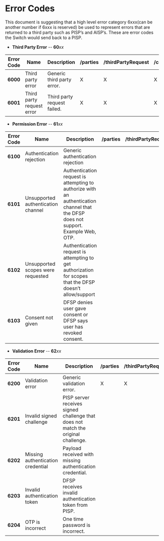 # Error Codes

This document is suggesting that a high level error category 6xxx(can be another number if 6xxx is reserved) be used to represent errors that are returned to a third party such as PISP’s and AISP’s. These are error codes the Switch would send back to a PISP.

- **Third Party Error** -- **60**_xx_

| **Error Code** | **Name** | **Description** | /parties | /thirdPartyRequest | /consentRequests | /authorizations |
| --- | --- | --- | --- | --- | --- | --- |
| **6000** | Third party error | Generic third party error. | X | X | X | X |
| **6001** | Third party request error | Third party request failed. | X | X | X | X |

- **Permission Error** -- **61**_xx_

| **Error Code** | **Name** | **Description** | /parties | /thirdPartyRequest | /consentRequests | /authorizations |
| --- | --- | --- | --- | --- | --- | --- |
| **6100** | Authentication rejection | Generic authentication rejection |  |  | X | X |
| **6101** | Unsupported authentication channel | Authentication request is attempting to authorize with an authentication channel that the DFSP does not support. Example Web, OTP. |  |  |  | X |
| **6102** | Unsupported scopes were requested | Authentication request is attempting to get authorization for scopes that the DFSP doesn’t allow/support |  | |  | X |
| **6103** | Consent not given | DFSP denies user gave consent or DFSP says user has revoked consent. |  |  | X |  |

- **Validation Error** -- **62**_xx_

| **Error Code** | **Name** | **Description** | /parties | /thirdPartyRequest | /consentRequests | /authorizations |
| --- | --- | --- | --- | --- | --- | --- |
| **6200** | Validation error | Generic validation error. | X | X | X | X |
| **6201** | Invalid signed challenge | PISP server receives signed challenge that does not match the original challenge. |  |  |  | X |
| **6202** | Missing authentication credential | Payload received with missing authentication credential.  |  |  |  | X |
| **6203** | Invalid authentication token | DFSP receives invalid authentication token from PISP.  |  |  |  | X |
| **6204** | OTP is incorrect | One time password is incorrect.  |  |  |  |X|

